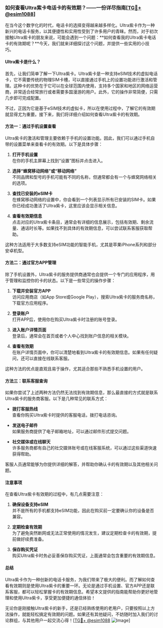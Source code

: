 ### 如何查看Ultra紫卡电话卡的有效期？——一份详尽指南[[TG💪+ @esim1088](https://t.me/s/esim1088)]

在当今这个数字化的时代，电话卡的选择变得越来越多样化。Ultra紫卡作为一种新兴的电话卡服务，以其便捷性和实用性受到了许多用户的青睐。然而，对于初次接触Ultra紫卡的朋友来说，可能会遇到一个问题：**如何查看我的Ultra紫卡电话卡的有效期呢？**今天，我们就来详细探讨这个问题，并提供一些实用的小技巧。

#### Ultra紫卡是什么？

首先，让我们简单了解一下Ultra紫卡。Ultra紫卡是一种支持eSIM技术的虚拟电话卡，它不需要传统的物理SIM卡槽，可以直接通过手机上的设置功能进行激活和管理。这种卡的优势在于它可以在全球范围内使用，支持多个国家和地区的网络运营商，非常适合经常旅行或者需要多国漫游的用户。此外，它的操作非常简便，只需几步即可完成配置。

不过，正因为它是基于eSIM技术的虚拟卡，所以在使用过程中，了解它的有效期就显得尤为重要。接下来，我们将详细介绍如何查看Ultra紫卡的有效期。

#### 方法一：通过手机设置查看

Ultra紫卡的激活和管理主要依赖于手机的设置功能。因此，我们可以通过手机自带的设置菜单来查看卡的有效期。以下是具体步骤：

1. **打开手机设置**  
   在你的手机主屏幕上找到“设置”图标并点击进入。

2. **选择“蜂窝移动网络”或“移动网络”**  
   不同品牌和型号的手机可能有不同的名称，但通常都会有一个与蜂窝网络相关的选项。

3. **查找已安装的eSIM卡**  
   在蜂窝移动网络的设置中，你会看到一个列表显示所有已安装的SIM卡。如果你已经成功激活了Ultra紫卡，这里应该会显示相关信息。

4. **查看有效期信息**  
   点击对应的Ultra紫卡条目，通常会有详细的信息展示，包括有效期、剩余流量、通话时长等。如果找不到具体的有效期信息，可以尝试联系客服获取帮助。

这种方法适用于大多数支持eSIM功能的智能手机，尤其是苹果iPhone系列和部分安卓机型。

#### 方法二：通过官方APP管理

除了手机设置外，Ultra紫卡的服务提供商通常也会提供一个专门的应用程序，用于管理和监控你的卡的状态。以下是一些常见的操作步骤：

1. **下载并安装官方APP**  
   访问应用商店（如App Store或Google Play），搜索Ultra紫卡的服务商名称，下载官方应用程序。

2. **登录账户**  
   打开APP后，使用你在购买Ultra紫卡时注册的账号登录。

3. **进入账户详情页面**  
   登录后，通常会在首页或者个人中心找到账户信息的相关模块。

4. **查看有效期**  
   在账户详情页面中，你可以清楚地看到Ultra紫卡的有效期信息。如果有任何疑问，还可以直接在线联系客服。

这种方法的优点是直观且易于操作，尤其适合那些不熟悉手机设置的用户。

#### 方法三：联系客服查询

如果你尝试了上述两种方法仍然无法找到有效期信息，那么最直接的方式就是联系Ultra紫卡的服务商客服。以下是几种常见的联系方式：

- **拨打客服热线**  
  查看你购买Ultra紫卡时提供的客服电话，拨打电话咨询。

- **发送电子邮件**  
  如果服务商提供了电子邮箱地址，可以通过邮件形式提交问题。

- **社交媒体或在线聊天**  
  许多服务商都有自己的社交媒体账号或在线客服系统，可以通过这些渠道快速获得帮助。

客服人员通常能够为你提供详细的解答，并帮助你确认卡的有效期以及其他相关问题。

#### 注意事项

在查看Ultra紫卡有效期的过程中，有几点需要注意：

1. **确保设备支持eSIM**  
   并不是所有的手机都支持eSIM功能，因此在购买前一定要确认你的设备是否兼容。

2. **定期检查有效期**  
   为了避免突然断网或无法正常使用的情况发生，建议定期检查卡的有效期，提前做好续费准备。

3. **保存购买凭证**  
   购买Ultra紫卡时务必妥善保存购买凭证，上面通常会包含重要的有效期信息。

#### 总结

Ultra紫卡作为一种创新的电话卡服务，为我们带来了极大的便利。而了解如何查看有效期则是使用Ultra紫卡的重要一环。无论是通过手机设置、官方APP还是联系客服，都可以轻松掌握卡的有效期信息。希望本文提供的指南能帮助你更好地管理和使用Ultra紫卡，享受更加便捷的通信体验！

无论你是刚接触Ultra紫卡的新手，还是已经熟练使用的老用户，只要按照以上方法操作，就能轻松搞定有效期的问题。如果还有其他疑问，不妨随时加入我们的讨论群组，与其他用户一起交流心得！[[TG💪+ @esim1088](https://t.me/s/esim1088) ![Image](https://i.postimg.cc/4NQfJmqS/Snipaste-2025-05-13-00-14-12.png)]